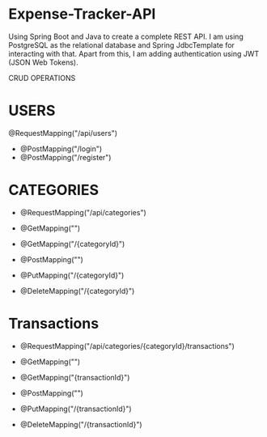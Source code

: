 # Expense-Tracker-API
Using Spring Boot and Java to create a complete REST API. I am using PostgreSQL as the relational database and Spring JdbcTemplate for interacting with that.  Apart from this, I am adding authentication using JWT (JSON Web Tokens).

CRUD OPERATIONS
# USERS
@RequestMapping("/api/users")

* @PostMapping("/login")
* @PostMapping("/register")

# CATEGORIES
* @RequestMapping("/api/categories")

* @GetMapping("")
* @GetMapping("/{categoryId}")

* @PostMapping("")

* @PutMapping("/{categoryId}")

* @DeleteMapping("/{categoryId}")

# Transactions
* @RequestMapping("/api/categories/{categoryId}/transactions")

* @GetMapping("")
* @GetMapping("{transactionId}")

* @PostMapping("")

* @PutMapping("/{transactionId}")

* @DeleteMapping("/{transactionId}")

